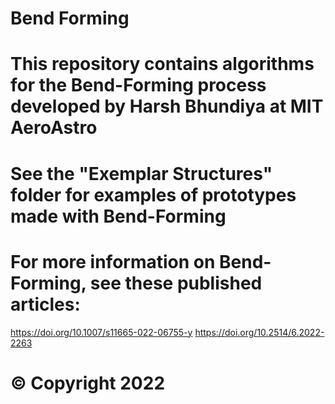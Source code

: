 # Bend Forming

# This repository contains algorithms for the Bend-Forming process developed by Harsh Bhundiya at MIT AeroAstro
# See the "Exemplar Structures" folder for examples of prototypes made with Bend-Forming

# For more information on Bend-Forming, see these published articles:
https://doi.org/10.1007/s11665-022-06755-y
https://doi.org/10.2514/6.2022-2263

# © Copyright 2022
